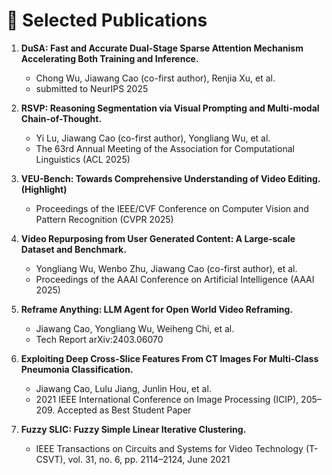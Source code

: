 
# 📄 Selected Publications

1. **DuSA: Fast and Accurate Dual-Stage Sparse Attention Mechanism Accelerating Both Training and Inference.**
   - Chong Wu, Jiawang Cao (co-first author), Renjia Xu, et al.
   - submitted to NeurIPS 2025

2. **RSVP: Reasoning Segmentation via Visual Prompting and Multi-modal Chain-of-Thought.**
   - Yi Lu, Jiawang Cao (co-first author), Yongliang Wu, et al.
   - The 63rd Annual Meeting of the Association for Computational Linguistics (ACL 2025)

3. **VEU-Bench: Towards Comprehensive Understanding of Video Editing. (Highlight)**
   - Proceedings of the IEEE/CVF Conference on Computer Vision and Pattern Recognition (CVPR 2025)

4. **Video Repurposing from User Generated Content: A Large-scale Dataset and Benchmark.**
   - Yongliang Wu, Wenbo Zhu, Jiawang Cao (co-first author), et al.
   - Proceedings of the AAAI Conference on Artificial Intelligence (AAAI 2025)

5. **Reframe Anything: LLM Agent for Open World Video Reframing.**
   - Jiawang Cao, Yongliang Wu, Weiheng Chi, et al.
   - Tech Report arXiv:2403.06070

6. **Exploiting Deep Cross-Slice Features From CT Images For Multi-Class Pneumonia Classification.**
   - Jiawang Cao, Lulu Jiang, Junlin Hou, et al.
   - 2021 IEEE International Conference on Image Processing (ICIP), 205–209. Accepted as Best Student Paper

7. **Fuzzy SLIC: Fuzzy Simple Linear Iterative Clustering.**
   - IEEE Transactions on Circuits and Systems for Video Technology (T-CSVT), vol. 31, no. 6, pp. 2114–2124, June 2021

